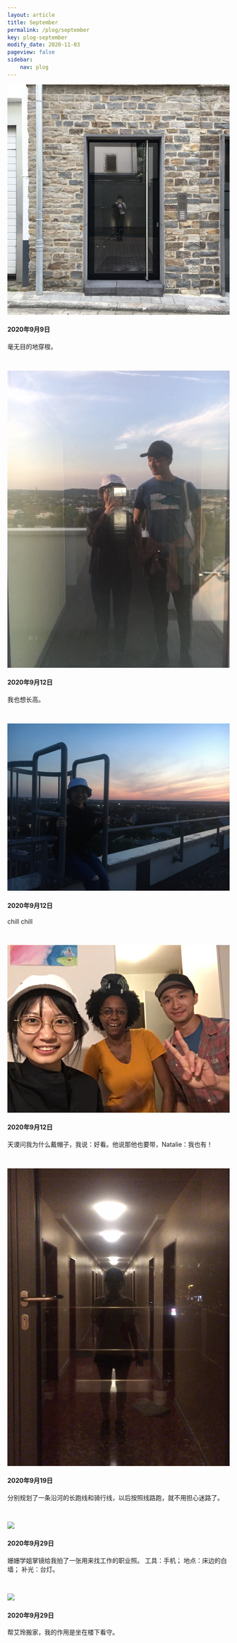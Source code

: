 ```yaml
---
layout: article
title: September
permalink: /plog/september
key: plog-september
modify_date: 2020-11-03
pageview: false
sidebar:
    nav: plog
---
```


<!--more-->

<div class="card">
  <div class="card__image">
    <img class="image" src="https://github.com/Yuleii/Yuleii.github.io/raw/master/pictures/plog_pics/september/20200909.JPG"/>
  </div>
  <div class="card__content">
    <div class="card__header">
      <h4>2020年9月9日</h4>
    </div>
    <p>
      毫无目的地穿梭。
    </p>
  </div>
</div>

&nbsp;

<div class="card">
  <div class="card__image">
    <img class="image" src="https://github.com/Yuleii/Yuleii.github.io/raw/master/pictures/plog_pics/september/20200912_2.JPG"/>
  </div>
  <div class="card__content">
    <div class="card__header">
      <h4>2020年9月12日</h4>
    </div>
    <p>
      我也想长高。
    </p>
  </div>
</div>

&nbsp;

<div class="card">
  <div class="card__image">
    <img class="image" src="https://github.com/Yuleii/Yuleii.github.io/raw/master/pictures/plog_pics/september/20200912.JPG"/>
  </div>
  <div class="card__content">
    <div class="card__header">
      <h4>2020年9月12日</h4>
    </div>
    <p>
      chill chill
    </p>
  </div>
</div>

&nbsp;

<div class="card">
  <div class="card__image">
    <img class="image" src="https://github.com/Yuleii/Yuleii.github.io/raw/master/pictures/plog_pics/september/20200912_3.JPG"/>
  </div>
  <div class="card__content">
    <div class="card__header">
      <h4>2020年9月12日</h4>
    </div>
    <p>
    天谡问我为什么戴帽子，我说：好看。他说那他也要带，Natalie：我也有！
    </p>
  </div>
</div>

&nbsp;

<div class="card">
  <div class="card__image">
    <img class="image" src="https://github.com/Yuleii/Yuleii.github.io/raw/master/pictures/plog_pics/september/20200919.JPG"/>
  </div>
  <div class="card__content">
    <div class="card__header">
      <h4>2020年9月19日</h4>
    </div>
    <p>
      分别规划了一条沿河的长跑线和骑行线，以后按照线路跑，就不用担心迷路了。
    </p>
  </div>
</div>

&nbsp;

<div class="card">
  <div class="card__image">
    <img class="image" src="https://github.com/Yuleii/Yuleii.github.io/raw/master/pictures/plog_pics/september/20200919_1.JPG"/>
  </div>
  <div class="card__content">
    <div class="card__header">
      <h4>2020年9月29日</h4>
    </div>
    <p>
    姗姗学姐掌镜给我拍了一张用来找工作的职业照。   
    工具：手机；   
    地点：床边的白墙；  
    补光：台灯。   
    </p>
  </div>
</div>

&nbsp;


<div class="card">
  <div class="card__image">
    <img class="image" src="https://github.com/Yuleii/Yuleii.github.io/raw/master/pictures/plog_pics/september/20200919_2.JPG"/>
  </div>
  <div class="card__content">
    <div class="card__header">
      <h4>2020年9月29日</h4>
    </div>
    <p>
    帮艾玲搬家，我的作用是坐在楼下看守。   
    </p>
  </div>
</div>

&nbsp;